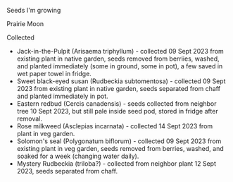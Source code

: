 Seeds I'm growing

Prairie Moon

Collected
- Jack-in-the-Pulpit (Arisaema triphyllum) - collected 09 Sept 2023 from existing plant in native garden, seeds removed from berriies, washed, and planted immediately (some in ground, some in pot), a few saved in wet paper towel in fridge.
- Sweet black-eyed susan (Rudbeckia subtomentosa) - collected 09 Sept 2023 from existing plant in native garden, seeds separated from chaff and planted immediately in pot.
- Eastern redbud (Cercis canadensis) - seeds collected from neighbor tree 10 Sept 2023, but still pale inside seed pod, stored in fridge after removal.
- Rose milkweed (Asclepias incarnata) - collected 14 Sept 2023 from plant in veg garden.
- Solomon's seal (Polygonatum biflorum) - collected 09 Sept 2023 from existing plant in veg garden, seeds removed from berries, washed, and soaked for a week (changing water daily).
- Mystery Rudbeckia (triloba?) - collected from neighbor plant 12 Sept 2023, seeds separated from chaff.
